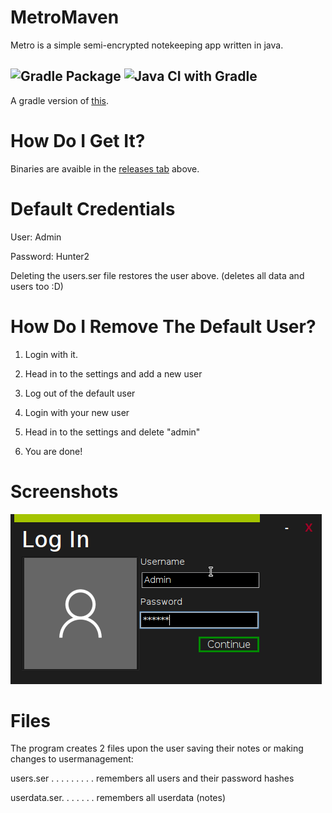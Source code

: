 # MetroMaven
Metro is a simple semi-encrypted notekeeping app written in java.

![Gradle Package](https://github.com/jonnelafin/MetroMaven/workflows/Gradle%20Package/badge.svg)
![Java CI with Gradle](https://github.com/jonnelafin/MetroMaven/workflows/Java%20CI%20with%20Gradle/badge.svg)
---
A gradle version of [this](https://github.com/jonnelafin/MetroTest).

# How Do I Get It?
Binaries are avaible in the [releases tab](https://github.com/jonnelafin/MetroGradle/releases) above.


# Default Credentials


User: Admin

Password: Hunter2

Deleting the users.ser file restores the user above. (deletes all data and users too :D)

# How Do I Remove The Default User?
1. Login with it.

2. Head in to the settings and add a new user

3. Log out of the default user

4. Login with your new user

5. Head in to the settings and delete "admin"

6. You are done!

# Screenshots
![Login](login.png)
# Files
The program creates 2 files upon the user saving their notes or making changes to usermanagement:

users.ser . . . . . . . . . remembers all users and their password hashes

userdata.ser. . . . . . . remembers all userdata (notes)
